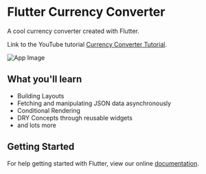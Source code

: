 # Flutter Currency Converter

A cool currency converter created with Flutter.

Link to the YouTube tutorial
[Currency Converter Tutorial](https://www.youtube.com/watch?v=sisZllMjoX0).

![App Image](screenshot/main.png)

## What you'll learn

- Building Layouts
- Fetching and manipulating JSON data asynchronously
- Conditional Rendering
- DRY Concepts through reusable widgets
- and lots more

## Getting Started

For help getting started with Flutter, view our online
[documentation](https://flutter.io/).
